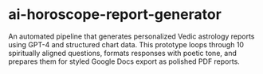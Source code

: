 # ai-horoscope-report-generator
An automated pipeline that generates personalized Vedic astrology reports using GPT-4 and structured chart data. This prototype loops through 10 spiritually aligned questions, formats responses with poetic tone, and prepares them for styled Google Docs export as polished PDF reports.
